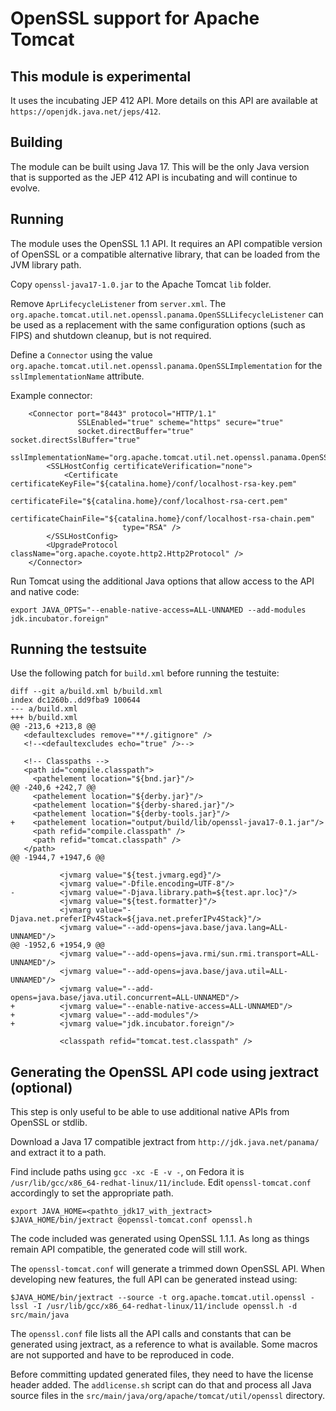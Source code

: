 # OpenSSL support for Apache Tomcat

## This module is experimental

It uses the incubating JEP 412 API. More details on this API are available
at `https://openjdk.java.net/jeps/412`.

## Building

The module can be built using Java 17. This will be the only Java version that
is supported as the JEP 412 API is incubating and will continue to evolve.

## Running

The module uses the OpenSSL 1.1 API. It requires an API compatible version of
OpenSSL or a compatible alternative library, that can be loaded from the JVM
library path.

Copy `openssl-java17-1.0.jar` to the Apache Tomcat `lib` folder.

Remove `AprLifecycleListener` from `server.xml`. The
`org.apache.tomcat.util.net.openssl.panama.OpenSSLLifecycleListener` can be
used as a replacement with the same configuration options (such as FIPS)
and shutdown cleanup, but is not required.

Define a `Connector` using the value
`org.apache.tomcat.util.net.openssl.panama.OpenSSLImplementation` for the
`sslImplementationName` attribute.

Example connector:
```
    <Connector port="8443" protocol="HTTP/1.1"
               SSLEnabled="true" scheme="https" secure="true"
               socket.directBuffer="true" socket.directSslBuffer="true"
               sslImplementationName="org.apache.tomcat.util.net.openssl.panama.OpenSSLImplementation">
        <SSLHostConfig certificateVerification="none">
            <Certificate certificateKeyFile="${catalina.home}/conf/localhost-rsa-key.pem"
                         certificateFile="${catalina.home}/conf/localhost-rsa-cert.pem"
                         certificateChainFile="${catalina.home}/conf/localhost-rsa-chain.pem"
                         type="RSA" />
        </SSLHostConfig>
        <UpgradeProtocol className="org.apache.coyote.http2.Http2Protocol" />
    </Connector>
```

Run Tomcat using the additional Java options that allow access to the API and
native code:
```
export JAVA_OPTS="--enable-native-access=ALL-UNNAMED --add-modules jdk.incubator.foreign"
```

## Running the testsuite

Use the following patch for `build.xml` before running the testuite:
```
diff --git a/build.xml b/build.xml
index dc1260b..dd9fba9 100644
--- a/build.xml
+++ b/build.xml
@@ -213,6 +213,8 @@
   <defaultexcludes remove="**/.gitignore" />
   <!--<defaultexcludes echo="true" />-->

   <!-- Classpaths -->
   <path id="compile.classpath">
     <pathelement location="${bnd.jar}"/>
@@ -240,6 +242,7 @@
     <pathelement location="${derby.jar}"/>
     <pathelement location="${derby-shared.jar}"/>
     <pathelement location="${derby-tools.jar}"/>
+    <pathelement location="output/build/lib/openssl-java17-0.1.jar"/>
     <path refid="compile.classpath" />
     <path refid="tomcat.classpath" />
   </path>
@@ -1944,7 +1947,6 @@

           <jvmarg value="${test.jvmarg.egd}"/>
           <jvmarg value="-Dfile.encoding=UTF-8"/>
-          <jvmarg value="-Djava.library.path=${test.apr.loc}"/>
           <jvmarg value="${test.formatter}"/>
           <jvmarg value="-Djava.net.preferIPv4Stack=${java.net.preferIPv4Stack}"/>
           <jvmarg value="--add-opens=java.base/java.lang=ALL-UNNAMED"/>
@@ -1952,6 +1954,9 @@
           <jvmarg value="--add-opens=java.rmi/sun.rmi.transport=ALL-UNNAMED"/>
           <jvmarg value="--add-opens=java.base/java.util=ALL-UNNAMED"/>
           <jvmarg value="--add-opens=java.base/java.util.concurrent=ALL-UNNAMED"/>
+          <jvmarg value="--enable-native-access=ALL-UNNAMED"/>
+          <jvmarg value="--add-modules"/>
+          <jvmarg value="jdk.incubator.foreign"/>

           <classpath refid="tomcat.test.classpath" />
```

## Generating the OpenSSL API code using jextract (optional)

This step is only useful to be able to use additional native APIs from OpenSSL
or stdlib.

Download a Java 17 compatible jextract from `http://jdk.java.net/panama/` and
extract it to a path.

Find include paths using `gcc -xc -E -v -`, on Fedora it is
`/usr/lib/gcc/x86_64-redhat-linux/11/include`. Edit `openssl-tomcat.conf`
accordingly to set the appropriate path.

```
export JAVA_HOME=<pathto_jdk17_with_jextract>
$JAVA_HOME/bin/jextract @openssl-tomcat.conf openssl.h
```

The code included was generated using OpenSSL 1.1.1. As long as things remain
API compatible, the generated code will still work.

The `openssl-tomcat.conf` will generate a trimmed down OpenSSL API. When
developing new features, the full API can be generated instead using:
```
$JAVA_HOME/bin/jextract --source -t org.apache.tomcat.util.openssl -lssl -I /usr/lib/gcc/x86_64-redhat-linux/11/include openssl.h -d src/main/java
```

The `openssl.conf` file lists all the API calls and constants that can be
generated using jextract, as a reference to what is available. Some macros are
not supported and have to be reproduced in code.

Before committing updated generated files, they need to have the license header
added. The `addlicense.sh` script can do that and process all Java source files
in the `src/main/java/org/apache/tomcat/util/openssl` directory.

